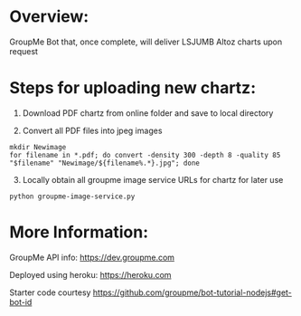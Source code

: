 # Overview:
GroupMe Bot that, once complete, will deliver LSJUMB Altoz charts upon request

# Steps for uploading new chartz:
1. Download PDF chartz from online folder and save to local directory

2. Convert all PDF files into jpeg images
```
mkdir Newimage
for filename in *.pdf; do convert -density 300 -depth 8 -quality 85 "$filename" "Newimage/${filename%.*}.jpg"; done
```

3. Locally obtain all groupme image service URLs for chartz for later use
```
python groupme-image-service.py
```

# More Information:
GroupMe API info: https://dev.groupme.com

Deployed using heroku: https://heroku.com

Starter code courtesy https://github.com/groupme/bot-tutorial-nodejs#get-bot-id